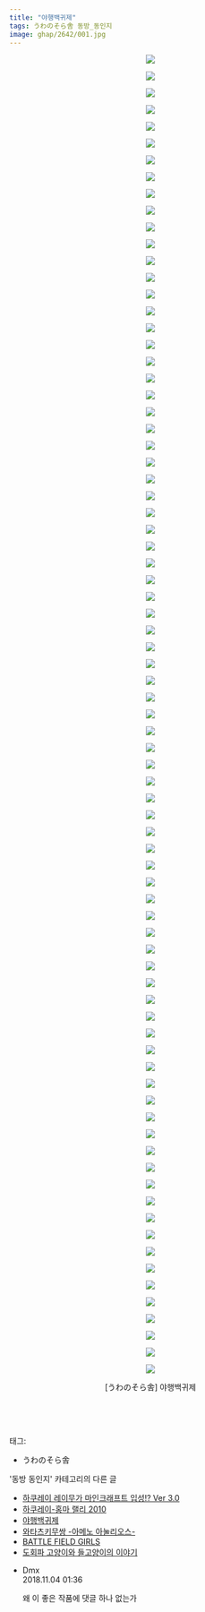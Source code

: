 ```yaml
---
title: "야행백귀제"
tags: うわのそら舎 동방_동인지
image: ghap/2642/001.jpg
---
```

<div class="article">
<p style="text-align: center; clear: none; float: none;"><img src="{{ site.nasurl }}/ghap/2642/001.jpg"/></p>
<p style="text-align: center; clear: none; float: none;"><img src="{{ site.nasurl }}/ghap/2642/002.jpg"/></p>
<p style="text-align: center; clear: none; float: none;"><img src="{{ site.nasurl }}/ghap/2642/003.jpg"/></p>
<p style="text-align: center; clear: none; float: none;"><img src="{{ site.nasurl }}/ghap/2642/004.jpg"/></p>
<p style="text-align: center; clear: none; float: none;"><img src="{{ site.nasurl }}/ghap/2642/005.jpg"/></p>
<p style="text-align: center; clear: none; float: none;"><img src="{{ site.nasurl }}/ghap/2642/006.jpg"/></p>
<p style="text-align: center; clear: none; float: none;"><img src="{{ site.nasurl }}/ghap/2642/007.jpg"/></p>
<p style="text-align: center; clear: none; float: none;"><img src="{{ site.nasurl }}/ghap/2642/008.jpg"/></p>
<p style="text-align: center; clear: none; float: none;"><img src="{{ site.nasurl }}/ghap/2642/009.jpg"/></p>
<p style="text-align: center; clear: none; float: none;"><img src="{{ site.nasurl }}/ghap/2642/010.jpg"/></p>
<p style="text-align: center; clear: none; float: none;"><img src="{{ site.nasurl }}/ghap/2642/011.jpg"/></p>
<p style="text-align: center; clear: none; float: none;"><img src="{{ site.nasurl }}/ghap/2642/012.jpg"/></p>
<p style="text-align: center; clear: none; float: none;"><img src="{{ site.nasurl }}/ghap/2642/013.jpg"/></p>
<p style="text-align: center; clear: none; float: none;"><img src="{{ site.nasurl }}/ghap/2642/014.jpg"/></p>
<p style="text-align: center; clear: none; float: none;"><img src="{{ site.nasurl }}/ghap/2642/015.jpg"/></p>
<p style="text-align: center; clear: none; float: none;"><img src="{{ site.nasurl }}/ghap/2642/016.jpg"/></p>
<p style="text-align: center; clear: none; float: none;"><img src="{{ site.nasurl }}/ghap/2642/017.jpg"/></p>
<p style="text-align: center; clear: none; float: none;"><img src="{{ site.nasurl }}/ghap/2642/018.jpg"/></p>
<p style="text-align: center; clear: none; float: none;"><img src="{{ site.nasurl }}/ghap/2642/019.jpg"/></p>
<p style="text-align: center; clear: none; float: none;"><img src="{{ site.nasurl }}/ghap/2642/020.jpg"/></p>
<p style="text-align: center; clear: none; float: none;"><img src="{{ site.nasurl }}/ghap/2642/021.jpg"/></p>
<p style="text-align: center; clear: none; float: none;"><img src="{{ site.nasurl }}/ghap/2642/022.jpg"/></p>
<p style="text-align: center; clear: none; float: none;"><img src="{{ site.nasurl }}/ghap/2642/023.jpg"/></p>
<p style="text-align: center; clear: none; float: none;"><img src="{{ site.nasurl }}/ghap/2642/024.jpg"/></p>
<p style="text-align: center; clear: none; float: none;"><img src="{{ site.nasurl }}/ghap/2642/025.jpg"/></p>
<p style="text-align: center; clear: none; float: none;"><img src="{{ site.nasurl }}/ghap/2642/026.jpg"/></p>
<p style="text-align: center; clear: none; float: none;"><img src="{{ site.nasurl }}/ghap/2642/027.jpg"/></p>
<p style="text-align: center; clear: none; float: none;"><img src="{{ site.nasurl }}/ghap/2642/028.jpg"/></p>
<p style="text-align: center; clear: none; float: none;"><img src="{{ site.nasurl }}/ghap/2642/029.jpg"/></p>
<p style="text-align: center; clear: none; float: none;"><img src="{{ site.nasurl }}/ghap/2642/030.jpg"/></p>
<p style="text-align: center; clear: none; float: none;"><img src="{{ site.nasurl }}/ghap/2642/031.jpg"/></p>
<p style="text-align: center; clear: none; float: none;"><img src="{{ site.nasurl }}/ghap/2642/032.jpg"/></p>
<p style="text-align: center; clear: none; float: none;"><img src="{{ site.nasurl }}/ghap/2642/033.jpg"/></p>
<p style="text-align: center; clear: none; float: none;"><img src="{{ site.nasurl }}/ghap/2642/034.jpg"/></p>
<p style="text-align: center; clear: none; float: none;"><img src="{{ site.nasurl }}/ghap/2642/035.jpg"/></p>
<p style="text-align: center; clear: none; float: none;"><img src="{{ site.nasurl }}/ghap/2642/036.jpg"/></p>
<p style="text-align: center; clear: none; float: none;"><img src="{{ site.nasurl }}/ghap/2642/037.jpg"/></p>
<p style="text-align: center; clear: none; float: none;"><img src="{{ site.nasurl }}/ghap/2642/038.jpg"/></p>
<p style="text-align: center; clear: none; float: none;"><img src="{{ site.nasurl }}/ghap/2642/039.jpg"/></p>
<p style="text-align: center; clear: none; float: none;"><img src="{{ site.nasurl }}/ghap/2642/040.jpg"/></p>
<p style="text-align: center; clear: none; float: none;"><img src="{{ site.nasurl }}/ghap/2642/041.jpg"/></p>
<p style="text-align: center; clear: none; float: none;"><img src="{{ site.nasurl }}/ghap/2642/042.jpg"/></p>
<p style="text-align: center; clear: none; float: none;"><img src="{{ site.nasurl }}/ghap/2642/043.jpg"/></p>
<p style="text-align: center; clear: none; float: none;"><img src="{{ site.nasurl }}/ghap/2642/044.jpg"/></p>
<p style="text-align: center; clear: none; float: none;"><img src="{{ site.nasurl }}/ghap/2642/045.jpg"/></p>
<p style="text-align: center; clear: none; float: none;"><img src="{{ site.nasurl }}/ghap/2642/046.jpg"/></p>
<p style="text-align: center; clear: none; float: none;"><img src="{{ site.nasurl }}/ghap/2642/047.jpg"/></p>
<p style="text-align: center; clear: none; float: none;"><img src="{{ site.nasurl }}/ghap/2642/048.jpg"/></p>
<p style="text-align: center; clear: none; float: none;"><img src="{{ site.nasurl }}/ghap/2642/049.jpg"/></p>
<p style="text-align: center; clear: none; float: none;"><img src="{{ site.nasurl }}/ghap/2642/050.jpg"/></p>
<p style="text-align: center; clear: none; float: none;"><img src="{{ site.nasurl }}/ghap/2642/051.jpg"/></p>
<p style="text-align: center; clear: none; float: none;"><img src="{{ site.nasurl }}/ghap/2642/052.jpg"/></p>
<p style="text-align: center; clear: none; float: none;"><img src="{{ site.nasurl }}/ghap/2642/053.jpg"/></p>
<p style="text-align: center; clear: none; float: none;"><img src="{{ site.nasurl }}/ghap/2642/054.jpg"/></p>
<p style="text-align: center; clear: none; float: none;"><img src="{{ site.nasurl }}/ghap/2642/055.jpg"/></p>
<p style="text-align: center; clear: none; float: none;"><img src="{{ site.nasurl }}/ghap/2642/056.jpg"/></p>
<p style="text-align: center; clear: none; float: none;"><img src="{{ site.nasurl }}/ghap/2642/057.jpg"/></p>
<p style="text-align: center; clear: none; float: none;"><img src="{{ site.nasurl }}/ghap/2642/058.jpg"/></p>
<p style="text-align: center; clear: none; float: none;"><img src="{{ site.nasurl }}/ghap/2642/059.jpg"/></p>
<p style="text-align: center; clear: none; float: none;"><img src="{{ site.nasurl }}/ghap/2642/060.jpg"/></p>
<p style="text-align: center; clear: none; float: none;"><img src="{{ site.nasurl }}/ghap/2642/061.jpg"/></p>
<p style="text-align: center; clear: none; float: none;"><img src="{{ site.nasurl }}/ghap/2642/062.jpg"/></p>
<p style="text-align: center; clear: none; float: none;"><img src="{{ site.nasurl }}/ghap/2642/063.jpg"/></p>
<p style="text-align: center; clear: none; float: none;"><img src="{{ site.nasurl }}/ghap/2642/064.jpg"/></p>
<p style="text-align: center; clear: none; float: none;"><img src="{{ site.nasurl }}/ghap/2642/065.jpg"/></p>
<p style="text-align: center; clear: none; float: none;"><img src="{{ site.nasurl }}/ghap/2642/066.jpg"/></p>
<p style="text-align: center; clear: none; float: none;"><img src="{{ site.nasurl }}/ghap/2642/067.jpg"/></p>
<p style="text-align: center; clear: none; float: none;"><img src="{{ site.nasurl }}/ghap/2642/068.jpg"/></p>
<p style="text-align: center; clear: none; float: none;"><img src="{{ site.nasurl }}/ghap/2642/069.jpg"/></p>
<p style="text-align: center; clear: none; float: none;"><img src="{{ site.nasurl }}/ghap/2642/070.jpg"/></p>
<p style="text-align: center; clear: none; float: none;"><img src="{{ site.nasurl }}/ghap/2642/071.jpg"/></p>
<p style="text-align: center; clear: none; float: none;"><img src="{{ site.nasurl }}/ghap/2642/072.jpg"/></p>
<p style="text-align: center; clear: none; float: none;"><img src="{{ site.nasurl }}/ghap/2642/073.jpg"/></p>
<p style="text-align: center; clear: none; float: none;"><img src="{{ site.nasurl }}/ghap/2642/074.jpg"/></p>
<p style="text-align: center; clear: none; float: none;"><img src="{{ site.nasurl }}/ghap/2642/075.jpg"/></p>
<p style="text-align: center; clear: none; float: none;"><img src="{{ site.nasurl }}/ghap/2642/076.jpg"/></p>
<p style="text-align: center; clear: none; float: none;"><img src="{{ site.nasurl }}/ghap/2642/077.jpg"/></p>
<p style="text-align: center; clear: none; float: none;"><img src="{{ site.nasurl }}/ghap/2642/078.jpg"/></p>
<p style="text-align: center; clear: none; float: none;"><img src="{{ site.nasurl }}/ghap/2642/079.jpg"/></p>
<p style="text-align: center; clear: none; float: none;">[うわのそら舎] 야행백귀제</p>
<p style="text-align: center; clear: none; float: none;"><br/></p>
<p><br/></p>
</div><div class="tagTrail">
<p>태그: </p>
<ul>
<li>うわのそら舎</li>
</ul>
</div><div class="another">
<p>'동방 동인지' 카테고리의 다른 글</p>
<ul>
<li><a href="/2016-10-19-ghap_2645">하쿠레이 레이무가 마인크래프트 입성!? Ver 3.0</a></li>
<li><a href="/2016-10-19-ghap_2643">하쿠레이-홍마 랠리 2010</a></li>
<li><a href="/2016-10-19-ghap_2642">야행백귀제</a></li>
<li><a href="/2016-10-19-ghap_2641">와타츠키무쌍 -아메노 아눌리오스-</a></li>
<li><a href="/2016-10-19-ghap_2640">BATTLE FIELD GIRLS</a></li>
<li><a href="/2016-10-19-ghap_2639">도회파 고양이와 들고양이의 이야기</a></li>
</ul>
</div><div class="cb_module cb_fluid">
<div class="cb_wrt cb_profile">
<div class="comment">
<ul>
<li class="cb_thumb_off" id="comment15367172">
<div class="cb_comment_area">
<div class="cb_info_area">
<div class="cb_section">
<span class="cb_nick_name">Dmx</span>
</div>
<div class="cb_section">
<span class="cb_date">2018.11.04 01:36 </span>
</div>
</div>
<div class="cb_dsc_comment">
<p class="cb_dsc">
											왜 이 좋은 작품에 댓글 하나 없는가
										</p>
</div>
</div></li>
</ul>
</div>
</div><!-- commentList close -->
</div>